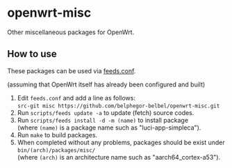 # openwrt-misc
Other miscellaneous packages for OpenWrt.

## How to use
These packages can be used via [feeds.conf](https://openwrt.org/docs/guide-developer/feeds).

(assuming that OpenWrt itself has already been configured and built)
1. Edit `feeds.conf` and add a line as follows:  
```src-git misc https://github.com/belphegor-belbel/openwrt-misc.git```
1. Run `scripts/feeds update -a` to update (fetch) source codes.
1. Run `scripts/feeds install -d -m (name)` to install package  
(where `(name)` is a package name such as "luci-app-simpleca").
1. Run `make` to build packages.
1. When completed without any problems, packages should be exist under `bin/(arch)/packages/misc/`  
(where `(arch)` is an architecture name such as "aarch64_cortex-a53").
